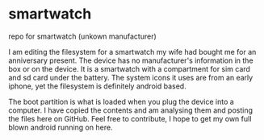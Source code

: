 smartwatch
==========

repo for smartwatch (unkown manufacturer)

I am editing the filesystem for a smartwatch my wife had bought me for an anniversary present. The device has no manufacturer's information in the box or on the device. It is a smartwatch with a compartment for sim card and sd card under the battery. The system icons it uses are from an early iphone, yet the filesystem is definitely android based. 

The boot partition is what is loaded when you plug the device into a computer. I have copied the contents and am analysing them and posting the files here on GitHub. Feel free to contribute, I hope to get my own full blown android running on here.
